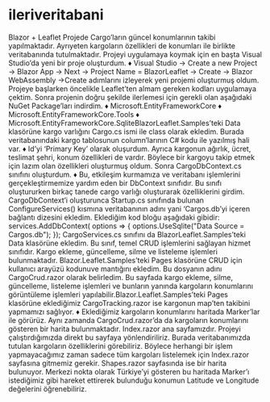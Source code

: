 # ileriveritabani
Blazor + Leaflet 
Projede Cargo’ların güncel konumlarının takibi yapılmaktadır. Ayrıyeten 
kargoların özellikleri de konumları ile birlikte veritabanında tutulmaktadır. 
Projeyi uygulamaya koymak için en başta Visual Studio’da yeni bir proje 
oluşturdum.
♦ Visual Studio -> Create a new Project -> Blazor App -> Next -> 
Project Name = BlazorLeaflet -> Create -> Blazor WebAssembly ->Create 
adımlarını izleyerek yeni projemi oluşturmuş oldum.
Projeye başlarken öncelikle Leaflet’ten almam gereken kodları uygulamaya 
çektim.
Sonra projenin doğru şekilde ilerlemesi için gerekli olan aşağıdaki NuGet 
Package’ları indirdim.
♦ Microsoft.EntityFrameworkCore
♦ Microsoft.EntityFrameworkCore.Tools
♦ Microsoft.EntityFrameworkCore.SqliteBlazorLeaflet.Samples’teki Data klasörüne kargo varlığını Cargo.cs ismi ile class 
olarak ekledim. Burada veritabanındaki kargo tablosunun column’larının C# kodu 
ile yazılmış hali var. 
♦ Id’yi ‘Primary Key’ olarak oluşurdum. Ayrıca kargonun ağırlık, ücret, 
teslimat şehri, konum özellikleri de vardır. Böylece bir kargoyu takip etmek 
için lazım olan özellikleri oluşturmuş oldum.
Sonra CargoDbContext.cs sınıfını oluşturdum.
♦ Bu, etkileşim kurmamıza ve veritabanı işlemlerini gerçekleştirmemize 
yardım eden bir DbContext sınıfıdır. Bu sınıfı oluştururken birkaç tanede 
cargo varlığı oluşturarak özelliklerini girdim. 
CargoDbContext’i oluşturunca Startup.cs sınıfında bulunan ConfigureServices() 
kısmına veritabanının adını yani ‘Cargos.db’yi içeren bağlantı dizesini ekledim. 
Eklediğim kod bloğu aşağıdaki gibidir:
services.AddDbContext<CargoDbContext>( options =>
{ 
options.UseSqlite("Data Source = Cargos.db");
});
CargoServices.cs sınıfını da BlazorLeaflet.Samples’teki Data klasörüne ekledim. 
Bu sınıf, temel CRUD işlemlerini sağlayan hizmet sınıfıdır. Kargo ekleme, 
güncelleme, silme ve listeleme işlemleri bulunmaktadır. 
Blazor.Leaflet.Samples’teki Pages klasörüne CRUD için kullanıcı arayüzü 
kodunuve mantığını ekledim. Bu dosyanın adını CargoCrud.razor olarak belirledim.
Bu sayfada kargo ekleme, silme, güncelleme, listeleme işlemleri ve bunların yanında 
kargoların konumlarını görüntüleme işlemleri yapılabilir.Blazor.Leaflet.Samples’teki Pages klasörüne eklediğimiz CargoTracking.razor ise 
kargonun map’ten takibini yapmamızı sağlıyor. 
♦ Eklediğimiz kargoların konumlarını haritada Marker’lar ile görürüz. Aynı 
zamanda CargoCrud.razor’da da kargoların konumlarını gösteren bir harita 
bulunmaktadır.
Index.razor ana sayfamızdır. Projeyi çalıştırdığımızda direkt bu sayfaya 
yönlendiriliriz. Burada veritabanımızda tutulan kargoların özelliklerini görebiliriz.
Böylece herhangi bir işlem yapmayacağımız zaman sadece tüm kargoları 
listelemek için Index.razor sayfasına gitmemiz gerekir.
Shapes.razor sayfasında ise bir harita bulunuyor. Merkezi nokta olarak Türkiye’yi 
gösteren bu haritada Marker’ı istediğimiz gibi hareket ettirerek bulunduğu 
konumun Latitude ve Longitude değelerini öğrenebiliriz.
